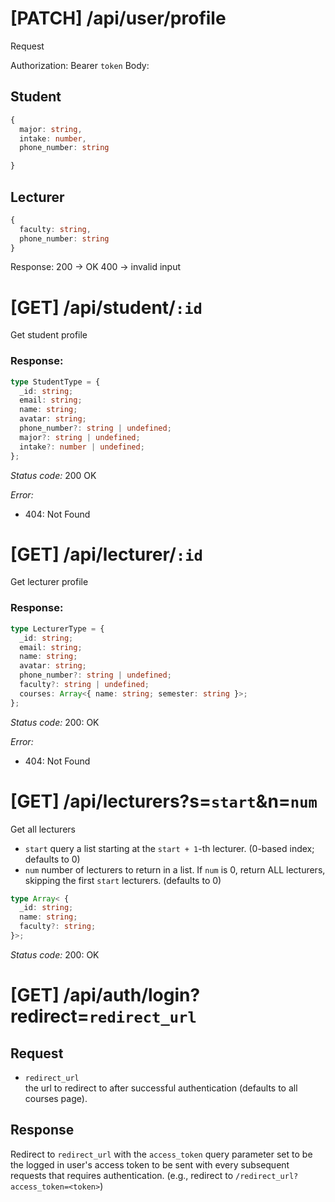 # [PATCH] /api/user/profile

Request

Authorization: Bearer `token`
Body:

## Student

```ts
{
  major: string,
  intake: number,
  phone_number: string

}
```

## Lecturer

```ts
{
  faculty: string,
  phone_number: string
}
```

Response:
200 -> OK
400 -> invalid input

# [GET] /api/student/`:id`

Get student profile

### Response:

```ts
type StudentType = {
  _id: string;
  email: string;
  name: string;
  avatar: string;
  phone_number?: string | undefined;
  major?: string | undefined;
  intake?: number | undefined;
};
```

_Status code:_ 200 OK

_Error:_

- 404: Not Found

# [GET] /api/lecturer/`:id`

Get lecturer profile

### Response:

```ts
type LecturerType = {
  _id: string;
  email: string;
  name: string;
  avatar: string;
  phone_number?: string | undefined;
  faculty?: string | undefined;
  courses: Array<{ name: string; semester: string }>;
};
```

_Status code:_ 200: OK

_Error:_

- 404: Not Found

# [GET] /api/lecturers?s=`start`&n=`num`

Get all lecturers

- `start`
  query a list starting at the `start + 1`-th lecturer. (0-based index; defaults
  to 0)
- `num`
  number of lecturers to return in a list. If `num` is 0, return ALL lecturers,
  skipping the first `start` lecturers. (defaults to 0)

```ts
type Array< {
  _id: string;
  name: string;
  faculty?: string;
}>;
```

_Status code:_ 200: OK

# [GET] /api/auth/login?redirect=`redirect_url`

## Request

- `redirect_url`  
  the url to redirect to after successful authentication (defaults to all
  courses page).

## Response

Redirect to `redirect_url` with the `access_token` query parameter set to be the
logged in user's access token to be sent with every subsequent requests that
requires authentication. (e.g., redirect to
`/redirect_url?access_token=<token>`)
